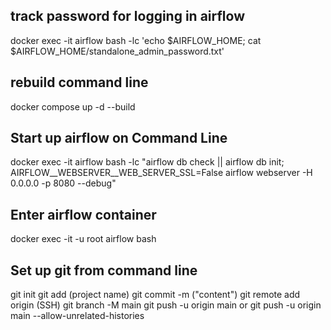 ## track password for logging in airflow 
docker exec -it airflow bash -lc 'echo $AIRFLOW_HOME; cat $AIRFLOW_HOME/standalone_admin_password.txt'

## rebuild command line 
docker compose up -d --build

## Start up airflow on Command Line
docker exec -it airflow bash -lc "airflow db check || airflow db init; AIRFLOW__WEBSERVER__WEB_SERVER_SSL=False airflow webserver -H 0.0.0.0 -p 8080 --debug"

## Enter airflow container 
docker exec -it -u root airflow bash

## Set up git from command line
git init
git add (project name)
git commit -m ("content")
git remote add origin (SSH)
git branch -M main
git push -u origin main  or git push -u origin main --allow-unrelated-histories
 
